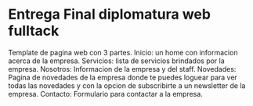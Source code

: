 # Entrega Final diplomatura web fulltack

Template de pagina web con 3 partes.
Inicio: un home con informacion acerca de la empresa.
Servicios: lista de servicios brindados por la empresa.
Nosotros: Informacion de la empresa y del staff.
Novedades: Pagina de novedades de la empresa donde te puedes loguear para ver todas las novedades y con la opcion de subscribirte a un newsletter de la empresa.
Contacto: Formulario para contactar a la empresa.
